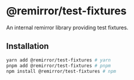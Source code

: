 # @remirror/test-fixtures

An internal remirror library providing test fixtures.

## Installation

```bash
yarn add @remirror/test-fixtures # yarn
pnpm add @remirror/test-fixtures # pnpm
npm install @remirror/test-fixtures # npm
```
